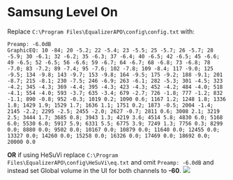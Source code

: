# Samsung Level On
Replace `C:\Program Files\EqualizerAPO\config\config.txt` with:
```
Preamp: -6.0dB
GraphicEQ: 10 -84; 20 -5.2; 22 -5.4; 23 -5.5; 25 -5.7; 26 -5.7; 28 -5.9; 30 -6.1; 32 -6.2; 35 -6.3; 37 -6.4; 40 -6.5; 42 -6.5; 45 -6.6; 49 -6.5; 52 -6.5; 56 -6.6; 59 -6.7; 64 -6.7; 68 -6.8; 73 -6.8; 78 -7.0; 83 -7.2; 89 -7.4; 95 -7.6; 102 -7.8; 109 -8.4; 117 -9.0; 125 -9.5; 134 -9.8; 143 -9.7; 153 -9.8; 164 -9.5; 175 -9.2; 188 -9.1; 201 -8.7; 215 -8.1; 230 -7.5; 246 -6.9; 263 -6.1; 282 -5.3; 301 -4.5; 323 -4.2; 345 -4.3; 369 -4.4; 395 -4.3; 423 -4.3; 452 -4.2; 484 -4.0; 518 -4.1; 554 -4.0; 593 -3.7; 635 -3.4; 679 -2.7; 726 -1.8; 777 -1.2; 832 -1.1; 890 -0.8; 952 -0.3; 1019 0.2; 1090 0.6; 1167 1.2; 1248 1.8; 1336 1.8; 1429 1.9; 1529 1.7; 1636 1.1; 1751 0.2; 1873 -0.5; 2004 -1.4; 2145 -2.2; 2295 -2.5; 2455 -2.0; 2627 -0.7; 2811 0.6; 3008 2.1; 3219 2.5; 3444 1.7; 3685 0.8; 3943 1.3; 4219 3.6; 4514 5.8; 4830 6.0; 5168 6.0; 5530 6.0; 5917 5.9; 6331 5.5; 6775 3.9; 7249 1.3; 7756 0.3; 8299 0.0; 8880 0.0; 9502 0.0; 10167 0.0; 10879 0.0; 11640 0.0; 12455 0.0; 13327 0.0; 14260 0.0; 15258 0.0; 16326 0.0; 17469 0.0; 18692 0.0; 20000 0.0
```
**OR** if using HeSuVi replace `C:\Program Files\EqualizerAPO\config\HeSuVi\eq.txt` and omit `Preamp: -6.0dB` and instead set Global volume in the UI for both channels to **-60**.
![](https://raw.githubusercontent.com/jaakkopasanen/AutoEq/master/results/Headphone.com/innerfidelity/onear/Samsung%20Level%20On/Samsung%20Level%20On.png)